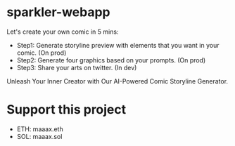 # sparkler-webapp

Let's create your own comic in 5 mins:

- Step1: Generate storyline preview with elements that you want in your comic. (On prod)
- Step2: Generate four graphics based on your prompts. (On prod)
- Step3: Share your arts on twitter. (In dev)

Unleash Your Inner Creator with Our AI-Powered Comic Storyline Generator.

# Support this project
- ETH: maaax.eth
- SOL: maaax.sol
